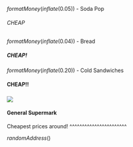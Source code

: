 $formatMoney(inflate(0.05))$ - Soda Pop
###### CHEAP
$formatMoney(inflate(0.04))$ - Bread
##### CHEAP!
$formatMoney(inflate(0.20))$ - Cold Sandwiches
#### CHEAP!!

### ![](IconBusiness)
#### General Supermark

Cheapest prices around!
^^^^^^^^^^^^^^^^^^^^^^^

$randomAddress()$



